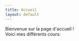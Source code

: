 ```yaml
---
title: Accueil
layout: default
---
```


<p>Bienvenue sur la page d'accueil !<br />
Voici mes différents cours:</p>